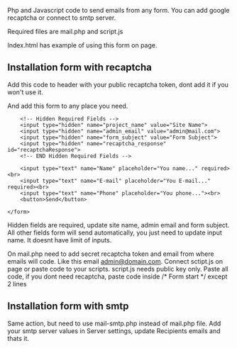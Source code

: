 Php and Javascript code to send emails from any form. You can add google recaptcha or connect to smtp server.

Required files are mail.php and script.js

Index.html has example of using this form on page.

Installation form with recaptcha
------------
Add this code to header with your public recaptcha token, dont add it if you won't use it.

<script src="https://www.google.com/recaptcha/api.js?render=PUBLIC-CODE"></script>

And add this form to any place you need.

<form>

		<!-- Hidden Required Fields -->
		<input type="hidden" name="project_name" value="Site Name">
		<input type="hidden" name="admin_email" value="admin@mail.com">
		<input type="hidden" name="form_subject" value="Form Subject">
		<input type="hidden" name="recaptcha_response" id="recaptchaResponse">
		<!-- END Hidden Required Fields -->

		<input type="text" name="Name" placeholder="You name..." required><br>
		<input type="text" name="E-mail" placeholder="You E-mail..." required><br>
		<input type="text" name="Phone" placeholder="You phone..."><br>
		<button>Send</button>

	</form>
  
  
 Hidden fields are required, update site name, admin email and form subject. All other fields form will send automatically, you just need to update input name. It doesnt have limit of inputs.
 
 On mail.php need to add secret recaptcha token and email from where emails will code. Like this email admin@domain.com.
 Connect sctipt.js on page or paste code to your scripts. 
 script.js needs public key only. Paste all code, if you dont need recaptcha, paste code inside /*  Form start  */  except 2 lines
 
 
Installation form with smtp
------------
Same action, but need to use mail-smtp.php instead of mail.php file. Add your smtp server values in Server settings, update Recipients emails and thats it.
